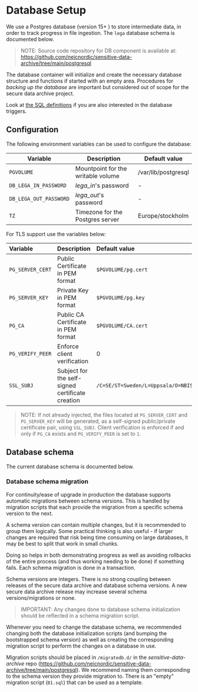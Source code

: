 Database Setup
==============

We use a Postgres database (version 15+ ) to store intermediate data, in
order to track progress in file ingestion. The `lega` database schema is
documented below.

> NOTE:
> Source code repository for DB component is available at:
> <https://github.com/neicnordic/sensitive-data-archive/tree/main/postgresql>

The database container will initialize and create the necessary database
structure and functions if started with an empty area. Procedures for
*backing up the database* are important but considered out of scope for
the secure data archive project.

Look at [the SQL
definitions](https://github.com/neicnordic/sensitive-data-archive/tree/main/postgresql/initdb.d)
if you are also interested in the database triggers.

Configuration
-------------

The following environment variables can be used to configure the
database:

| Variable               | Description                        | Default value       |
|------------------------|------------------------------------|---------------------|
| `PGVOLUME`             | Mountpoint for the writable volume | /var/lib/postgresql |
| `DB_LEGA_IN_PASSWORD`  | *lega_in*'s password               | -                   |
| `DB_LEGA_OUT_PASSWORD` | *lega_out*'s password              | -                   |
| `TZ`                   | Timezone for the Postgres server   | Europe/stockholm    |

For TLS support use the variables below:

| Variable         | Description                                      | Default value                                             |
|:-----------------|:-------------------------------------------------|:----------------------------------------------------------|
| `PG_SERVER_CERT` | Public Certificate in PEM format                 | `$PGVOLUME/pg.cert`                                       |
| `PG_SERVER_KEY`  | Private Key in PEM format                        | `$PGVOLUME/pg.key`                                        |
| `PG_CA`          | Public CA Certificate in PEM format              | `$PGVOLUME/CA.cert`                                       |
| `PG_VERIFY_PEER` | Enforce client verification                      | 0                                                         |
| `SSL_SUBJ`       | Subject for the self-signed certificate creation | `/C=SE/ST=Sweden/L=Uppsala/O=NBIS/OU=SysDevs/CN=LocalEGA` |

> NOTE:
> If not already injected, the files located at `PG_SERVER_CERT` and
> `PG_SERVER_KEY` will be generated, as a self-signed public/private
> certificate pair, using `SSL_SUBJ`. Client verification is enforced if
> and only if `PG_CA` exists and `PG_VERIFY_PEER` is set to `1`.

Database schema
---------------

The current database schema is documented below.

### Database schema migration

For continuity/ease of upgrade in production the database supports
automatic migrations between schema versions. This is handled by
migration scripts that each provide the migration from a specific schema
version to the next.

A schema version can contain multiple changes, but it is recommended to
group them logically. Some practical thinking is also useful - if larger
changes are required that risk being time consuming on large databases,
it may be best to split that work in small chunks.

Doing so helps in both demonstrating progress as well as avoiding
rollbacks of the entire process (and thus working needing to be done) if
something fails. Each schema migration is done in a transaction.

Schema versions are integers. There is no strong coupling between
releases of the secure data archive and database schema versions. A new
secure data archive release may increase several schema
versions/migrations or none.

> IMPORTANT:
> Any changes done to database schema initialization should be reflected
> in a schema migration script.

Whenever you need to change the database schema, we recommended changing
both the database initialization scripts (and bumping the bootstrapped
schema version) as well as creating the corresponding migration script
to perform the changes on a database in use.

Migration scripts should be placed in `/migratedb.d/` in the *sensitive-data-archive* repo
(<https://github.com/neicnordic/sensitive-data-archive/tree/main/postgresql>). We recommend naming them
corresponding to the schema version they provide migration to. There is
an "empty" migration script (`01.sql`) that can be used as a
template.
